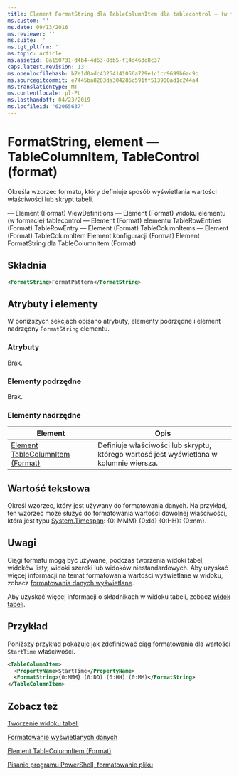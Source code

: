 ```yaml
---
title: Element FormatString dla TableColumnItem dla tablecontrol — (w formacie) | Dokumentacja firmy Microsoft
ms.custom: ''
ms.date: 09/13/2016
ms.reviewer: ''
ms.suite: ''
ms.tgt_pltfrm: ''
ms.topic: article
ms.assetid: 8a150731-d4b4-4d63-8db5-f14d463c8c37
caps.latest.revision: 13
ms.openlocfilehash: b7e1d0adc43254141056a729e1c1cc9699b6ac9b
ms.sourcegitcommit: e7445ba8203da304286c591ff513900ad1c244a4
ms.translationtype: MT
ms.contentlocale: pl-PL
ms.lasthandoff: 04/23/2019
ms.locfileid: "62065637"
---
```

# <a name="formatstring-element-for-tablecolumnitem-for-tablecontrol-format"></a>FormatString, element — TableColumnItem, TableControl (format)

Określa wzorzec formatu, który definiuje sposób wyświetlania wartości właściwości lub skrypt tabeli.

— Element (Format) ViewDefinitions — Element (Format) widoku elementu (w formacie) tablecontrol — Element (Format) elementu TableRowEntries (Format) TableRowEntry — Element (Format) TableColumnItems — Element (Format) TableColumnItem Element konfiguracji (Format) Element FormatString dla TableColumnItem (Format)

## <a name="syntax"></a>Składnia

```xml
<FormatString>FormatPattern</FormatString>
```

## <a name="attributes-and-elements"></a>Atrybuty i elementy

W poniższych sekcjach opisano atrybuty, elementy podrzędne i element nadrzędny `FormatString` elementu.

### <a name="attributes"></a>Atrybuty

Brak.

### <a name="child-elements"></a>Elementy podrzędne

Brak.

### <a name="parent-elements"></a>Elementy nadrzędne

|Element|Opis|
|-------------|-----------------|
|[Element TableColumnItem (Format)](./tablecolumnitem-element-for-tablecolumnitems-for-tablecontrol-format.md)|Definiuje właściwości lub skryptu, którego wartość jest wyświetlana w kolumnie wiersza.|

## <a name="text-value"></a>Wartość tekstowa

Określ wzorzec, który jest używany do formatowania danych. Na przykład, ten wzorzec może służyć do formatowania wartości dowolnej właściwości, która jest typu [System.Timespan](/dotnet/api/System.TimeSpan): {0: MMM} {0:dd} {0:HH}: {0:mm}.

## <a name="remarks"></a>Uwagi

Ciągi formatu mogą być używane, podczas tworzenia widoki tabel, widoków listy, widoki szeroki lub widoków niestandardowych. Aby uzyskać więcej informacji na temat formatowania wartości wyświetlane w widoku, zobacz [formatowania danych wyświetlane](./formatting-displayed-data.md).

Aby uzyskać więcej informacji o składnikach w widoku tabeli, zobacz [widok tabeli](./creating-a-table-view.md).

## <a name="example"></a>Przykład

Poniższy przykład pokazuje jak zdefiniować ciąg formatowania dla wartości `StartTime` właściwości.

```xml
<TableColumnItem>
  <PropertyName>StartTime</PropertyName>
  <FormatString>{0:MMM} (0:DD) (0:HH):(0:MM)</FormatString>
</TableColumnItem>
```

## <a name="see-also"></a>Zobacz też

[Tworzenie widoku tabeli](./creating-a-table-view.md)

[Formatowanie wyświetlanych danych](./formatting-displayed-data.md)

[Element TableColumnItem (Format)](./tablecolumnitem-element-for-tablecolumnitems-for-tablecontrol-format.md)

[Pisanie programu PowerShell, formatowanie pliku](./writing-a-powershell-formatting-file.md)
